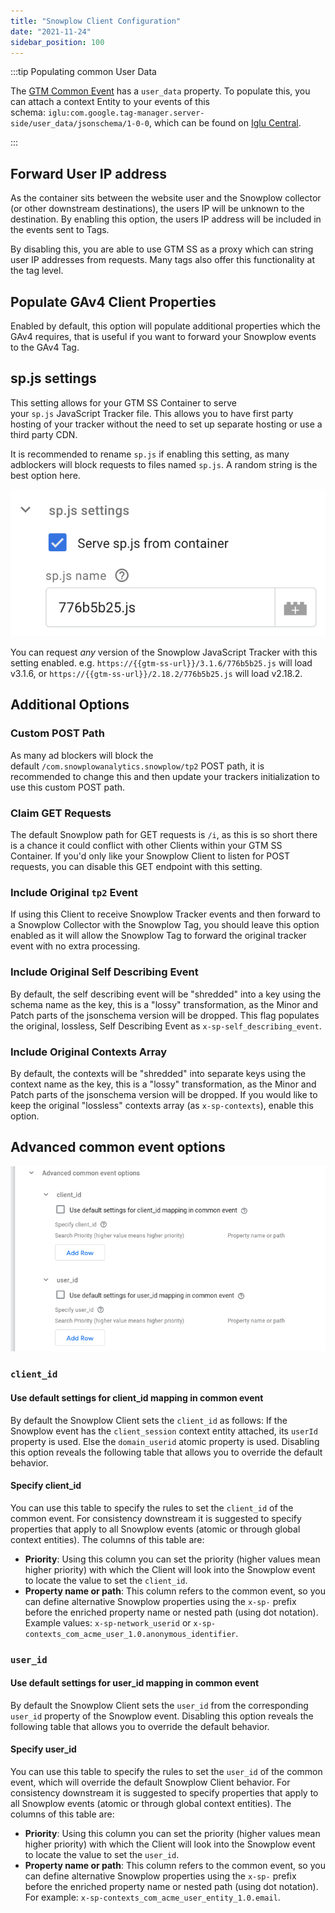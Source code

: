 ```yaml
---
title: "Snowplow Client Configuration"
date: "2021-11-24"
sidebar_position: 100
---
```


:::tip Populating common User Data

The [GTM Common Event](https://developers.google.com/tag-platform/tag-manager/server-side/common-event-data) has a `user_data` property. To populate this, you can attach a context Entity to your events of this schema: `iglu:com.google.tag-manager.server-side/user_data/jsonschema/1-0-0`, which can be found on [Iglu Central](https://github.com/snowplow/iglu-central/blob/853357452300b172ebc113d1d75d1997f595142a/schemas/com.google.tag-manager.server-side/user_data/jsonschema/1-0-0).

:::

## Forward User IP address

As the container sits between the website user and the Snowplow collector (or other downstream destinations), the users IP will be unknown to the destination. By enabling this option, the users IP address will be included in the events sent to Tags.

By disabling this, you are able to use GTM SS as a proxy which can string user IP addresses from requests. Many tags also offer this functionality at the tag level.

## Populate GAv4 Client Properties

Enabled by default, this option will populate additional properties which the GAv4 requires, that is useful if you want to forward your Snowplow events to the GAv4 Tag.

## sp.js settings

This setting allows for your GTM SS Container to serve your `sp.js` JavaScript Tracker file. This allows you to have first party hosting of your tracker without the need to set up separate hosting or use a third party CDN.

It is recommended to rename `sp.js` if enabling this setting, as many adblockers will block requests to files named `sp.js`. A random string is the best option here.

![sp.js settings](images/spjssettings.png)

You can request _any_ version of the Snowplow JavaScript Tracker with this setting enabled. e.g. `https://{{gtm-ss-url}}/3.1.6/776b5b25.js` will load v3.1.6, or `https://{{gtm-ss-url}}/2.18.2/776b5b25.js` will load v2.18.2.

## Additional Options

### Custom POST Path

As many ad blockers will block the default `/com.snowplowanalytics.snowplow/tp2` POST path, it is recommended to change this and then update your trackers initialization to use this custom POST path.

### Claim GET Requests

The default Snowplow path for GET requests is `/i`, as this is so short there is a chance it could conflict with other Clients within your GTM SS Container. If you'd only like your Snowplow Client to listen for POST requests, you can disable this GET endpoint with this setting.

### Include Original `tp2` Event

If using this Client to receive Snowplow Tracker events and then forward to a Snowplow Collector with the Snowplow Tag, you should leave this option enabled as it will allow the Snowplow Tag to forward the original tracker event with no extra processing.

### Include Original Self Describing Event

By default, the self describing event will be "shredded" into a key using the schema name as the key, this is a "lossy" transformation, as the Minor and Patch parts of the jsonschema version will be dropped. This flag populates the original, lossless, Self Describing Event as `x-sp-self_describing_event`.

### Include Original Contexts Array

By default, the contexts will be "shredded" into separate keys using the context name as the key, this is a "lossy" transformation, as the Minor and Patch parts of the jsonschema version will be dropped. If you would like to keep the original "lossless" contexts array (as `x-sp-contexts`), enable this option.

## Advanced common event options

![advanced common event options](images/advanced_common_options.png)

### `client_id`

#### Use default settings for client_id mapping in common event

By default the Snowplow Client sets the `client_id` as follows: If the Snowplow event has the `client_session` context entity attached, its `userId` property is used. Else the `domain_userid` atomic property is used. Disabling this option reveals the following table that allows you to override the default behavior.

#### Specify client_id

You can use this table to specify the rules to set the `client_id` of the common event. For consistency downstream it is suggested to specify properties that apply to all Snowplow events (atomic or through global context entities). The columns of this table are:

- **Priority**: Using this column you can set the priority (higher values mean higher priority) with which the Client will look into the Snowplow event to locate the value to set the `client_id`.
- **Property name or path**: This column refers to the common event, so you can define alternative Snowplow properties using the `x-sp-` prefix before the enriched property name or nested path (using dot notation). Example values: `x-sp-network_userid` or `x-sp-contexts_com_acme_user_1.0.anonymous_identifier`.

### `user_id`

#### Use default settings for user_id mapping in common event

By default the Snowplow Client sets the `user_id` from the corresponding `user_id` property of the Snowplow event. Disabling this option reveals the following table that allows you to override the default behavior.

#### Specify user_id

You can use this table to specify the rules to set the `user_id` of the common event, which will override the default Snowplow Client behavior. For consistency downstream it is suggested to specify properties that apply to all Snowplow events (atomic or through global context entities). The columns of this table are:

- **Priority**: Using this column you can set the priority (higher values mean higher priority) with which the Client will look into the Snowplow event to locate the value to set the `user_id`.
- **Property name or path**: This column refers to the common event, so you can define alternative Snowplow properties using the `x-sp-` prefix before the enriched property name or nested path (using dot notation). For example: `x-sp-contexts_com_acme_user_entity_1.0.email`.
